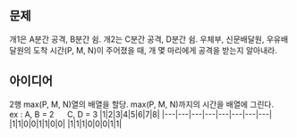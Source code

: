## 문제
개1은 A분간 공격, B분간 쉼. 개2는 C분간 공격, D분간 쉼. 우체부, 신문배달원, 우유배달원의 도착 시간(P, M, N)이 주어졌을 때, 개 몇 마리에게 공격을 받는지 알아내라.  

## 아이디어
2행 max(P, M, N)열의 배열을 할당. max(P, M, N)까지의 시간을 배열에 그린다.  
ex : A, B = 2 &nbsp;&nbsp;&nbsp;&nbsp; C, D = 3
|1|2|3|4|5|6|7|8|
|---|---|---|---|---|---|---|---|
|1|1|0|0|1|1|0|0|
|1|1|1|0|0|0|1|1|
